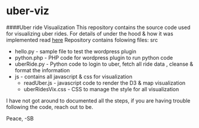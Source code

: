 # uber-viz
####Uber ride Visualization
This repository contains the source code used for visualizing uber rides.
For details of under the hood & how it was implemented read [here](http://bhatt.sg/under-the-hood-uber-dashboard/)
Repository contains folowing files:
src
* hello.py - sample file to test the wordpress plugin
* python.php - PHP code for wordpress plugin to run python code
* uberRide.py - Python code to login to uber, fetch all ride data , cleanse & format the information
* js - contains all javascript & css for visualization
  * readUber.js - javascript code to render the D3 & map visualization
  * uberRidesVix.css - CSS to manage the style for all visualization

I have not got around to documented all the steps, if you are having trouble following the code, reach out to be.

Peace,
-SB
